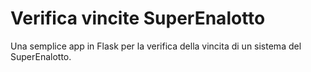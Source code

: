 # Verifica vincite SuperEnalotto

Una semplice app in Flask per la verifica della vincita di un 
sistema del SuperEnalotto.
